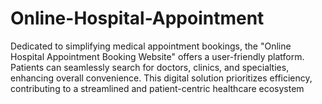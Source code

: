 # Online-Hospital-Appointment

Dedicated to simplifying medical appointment bookings, the "Online Hospital
Appointment Booking Website" offers a user-friendly platform. Patients can
seamlessly search for doctors, clinics, and specialties, enhancing overall
convenience. This digital solution prioritizes efficiency, contributing to a
streamlined and patient-centric healthcare ecosystem

